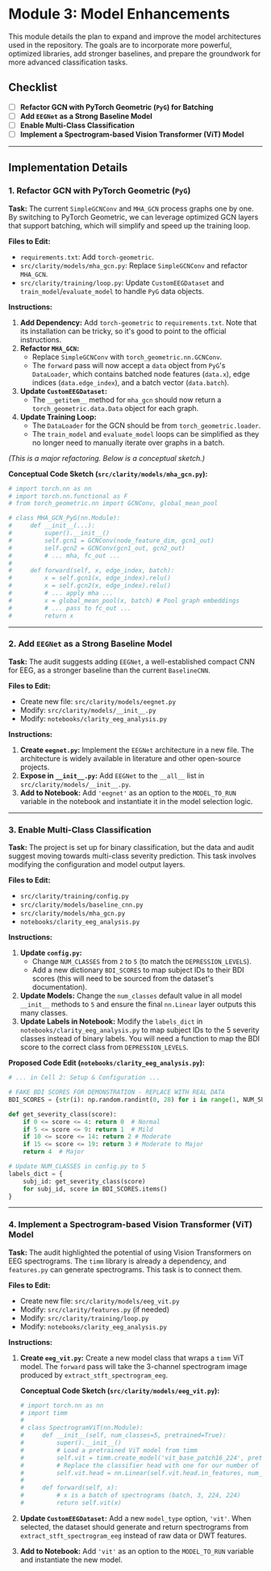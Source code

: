 # Module 3: Model Enhancements

This module details the plan to expand and improve the model architectures used in the repository. The goals are to incorporate more powerful, optimized libraries, add stronger baselines, and prepare the groundwork for more advanced classification tasks.

## Checklist

- [ ] **Refactor GCN with PyTorch Geometric (`PyG`) for Batching**
- [ ] **Add `EEGNet` as a Strong Baseline Model**
- [ ] **Enable Multi-Class Classification**
- [ ] **Implement a Spectrogram-based Vision Transformer (ViT) Model**

---

## Implementation Details

### 1. Refactor GCN with PyTorch Geometric (`PyG`)

**Task:** The current `SimpleGCNConv` and `MHA_GCN` process graphs one by one. By switching to PyTorch Geometric, we can leverage optimized GCN layers that support batching, which will simplify and speed up the training loop.

**Files to Edit:**
*   `requirements.txt`: Add `torch-geometric`.
*   `src/clarity/models/mha_gcn.py`: Replace `SimpleGCNConv` and refactor `MHA_GCN`.
*   `src/clarity/training/loop.py`: Update `CustomEEGDataset` and `train_model`/`evaluate_model` to handle `PyG` data objects.

**Instructions:**

1.  **Add Dependency:** Add `torch-geometric` to `requirements.txt`. Note that its installation can be tricky, so it's good to point to the official instructions.
2.  **Refactor `MHA_GCN`:**
    *   Replace `SimpleGCNConv` with `torch_geometric.nn.GCNConv`.
    *   The `forward` pass will now accept a `data` object from `PyG`'s `DataLoader`, which contains batched node features (`data.x`), edge indices (`data.edge_index`), and a batch vector (`data.batch`).
3.  **Update `CustomEEGDataset`:**
    *   The `__getitem__` method for `mha_gcn` should now return a `torch_geometric.data.Data` object for each graph.
4.  **Update Training Loop:**
    *   The `DataLoader` for the GCN should be from `torch_geometric.loader`.
    *   The `train_model` and `evaluate_model` loops can be simplified as they no longer need to manually iterate over graphs in a batch.

*(This is a major refactoring. Below is a conceptual sketch.)*

**Conceptual Code Sketch (`src/clarity/models/mha_gcn.py`):**

```python
# import torch.nn as nn
# import torch.nn.functional as F
# from torch_geometric.nn import GCNConv, global_mean_pool

# class MHA_GCN_PyG(nn.Module):
#     def __init__(...):
#         super().__init__()
#         self.gcn1 = GCNConv(node_feature_dim, gcn1_out)
#         self.gcn2 = GCNConv(gcn1_out, gcn2_out)
#         # ... mha, fc_out ...
#
#     def forward(self, x, edge_index, batch):
#         x = self.gcn1(x, edge_index).relu()
#         x = self.gcn2(x, edge_index).relu()
#         # ... apply mha ...
#         x = global_mean_pool(x, batch) # Pool graph embeddings
#         # ... pass to fc_out ...
#         return x
```

---

### 2. Add `EEGNet` as a Strong Baseline Model

**Task:** The audit suggests adding `EEGNet`, a well-established compact CNN for EEG, as a stronger baseline than the current `BaselineCNN`.

**Files to Edit:**
*   Create new file: `src/clarity/models/eegnet.py`
*   Modify: `src/clarity/models/__init__.py`
*   Modify: `notebooks/clarity_eeg_analysis.py`

**Instructions:**

1.  **Create `eegnet.py`:** Implement the `EEGNet` architecture in a new file. The architecture is widely available in literature and other open-source projects.
2.  **Expose in `__init__.py`:** Add `EEGNet` to the `__all__` list in `src/clarity/models/__init__.py`.
3.  **Add to Notebook:** Add `'eegnet'` as an option to the `MODEL_TO_RUN` variable in the notebook and instantiate it in the model selection logic.

---

### 3. Enable Multi-Class Classification

**Task:** The project is set up for binary classification, but the data and audit suggest moving towards multi-class severity prediction. This task involves modifying the configuration and model output layers.

**Files to Edit:**
*   `src/clarity/training/config.py`
*   `src/clarity/models/baseline_cnn.py`
*   `src/clarity/models/mha_gcn.py`
*   `notebooks/clarity_eeg_analysis.py`

**Instructions:**

1.  **Update `config.py`:**
    *   Change `NUM_CLASSES` from `2` to `5` (to match the `DEPRESSION_LEVELS`).
    *   Add a new dictionary `BDI_SCORES` to map subject IDs to their BDI scores (this will need to be sourced from the dataset's documentation).
2.  **Update Models:** Change the `num_classes` default value in all model `__init__` methods to `5` and ensure the final `nn.Linear` layer outputs this many classes.
3.  **Update Labels in Notebook:** Modify the `labels_dict` in `notebooks/clarity_eeg_analysis.py` to map subject IDs to the 5 severity classes instead of binary labels. You will need a function to map the BDI score to the correct class from `DEPRESSION_LEVELS`.

**Proposed Code Edit (`notebooks/clarity_eeg_analysis.py`):**

```python
# ... in Cell 2: Setup & Configuration ...

# FAKE BDI SCORES FOR DEMONSTRATION - REPLACE WITH REAL DATA
BDI_SCORES = {str(i): np.random.randint(0, 28) for i in range(1, NUM_SUBJECTS + 1)}

def get_severity_class(score):
    if 0 <= score <= 4: return 0  # Normal
    if 5 <= score <= 9: return 1  # Mild
    if 10 <= score <= 14: return 2 # Moderate
    if 15 <= score <= 19: return 3 # Moderate to Major
    return 4  # Major

# Update NUM_CLASSES in config.py to 5
labels_dict = {
    subj_id: get_severity_class(score)
    for subj_id, score in BDI_SCORES.items()
}
```

---

### 4. Implement a Spectrogram-based Vision Transformer (ViT) Model

**Task:** The audit highlighted the potential of using Vision Transformers on EEG spectrograms. The `timm` library is already a dependency, and `features.py` can generate spectrograms. This task is to connect them.

**Files to Edit:**
*   Create new file: `src/clarity/models/eeg_vit.py`
*   Modify: `src/clarity/features.py` (if needed)
*   Modify: `src/clarity/training/loop.py`
*   Modify: `notebooks/clarity_eeg_analysis.py`

**Instructions:**

1.  **Create `eeg_vit.py`:** Create a new model class that wraps a `timm` ViT model. The `forward` pass will take the 3-channel spectrogram image produced by `extract_stft_spectrogram_eeg`.

    **Conceptual Code Sketch (`src/clarity/models/eeg_vit.py`):**

    ```python
    # import torch.nn as nn
    # import timm
    #
    # class SpectrogramViT(nn.Module):
    #     def __init__(self, num_classes=5, pretrained=True):
    #         super().__init__()
    #         # Load a pretrained ViT model from timm
    #         self.vit = timm.create_model('vit_base_patch16_224', pretrained=pretrained)
    #         # Replace the classifier head with one for our number of classes
    #         self.vit.head = nn.Linear(self.vit.head.in_features, num_classes)
    #
    #     def forward(self, x):
    #         # x is a batch of spectrograms (batch, 3, 224, 224)
    #         return self.vit(x)
    ```
2.  **Update `CustomEEGDataset`:** Add a new `model_type` option, `'vit'`. When selected, the dataset should generate and return spectrograms from `extract_stft_spectrogram_eeg` instead of raw data or DWT features.
3.  **Add to Notebook:** Add `'vit'` as an option to the `MODEL_TO_RUN` variable and instantiate the new model. 